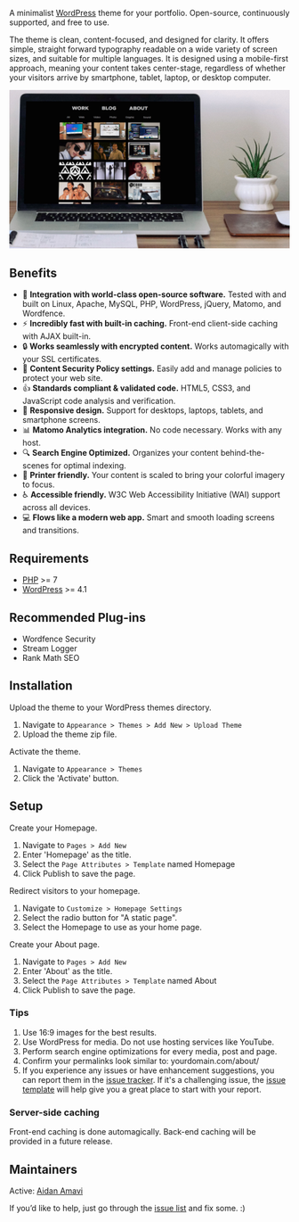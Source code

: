 A minimalist [WordPress](https://www.wordpress.org) theme for your portfolio. Open-source, continuously supported, and free to use.

The theme is clean, content-focused, and designed for clarity. It offers simple, straight forward typography readable on a wide variety of screen sizes, and suitable for multiple languages. It is designed using a mobile-first approach, meaning your content takes center-stage, regardless of whether your visitors arrive by smartphone, tablet, laptop, or desktop computer.

![Portfolio Theme Screen Shot](https://raw.githubusercontent.com/aidanamavi/portfolio-theme/master/img/markdown_screenshot.jpg "Portfolio Theme Screen Shot")



## Benefits

* :rocket: **Integration with world-class open-source software.** Tested with and built on Linux, Apache, MySQL, PHP, WordPress, jQuery, Matomo, and Wordfence.
* :zap: **Incredibly fast with built-in caching.** Front-end client-side caching with AJAX built-in.
* :lock: **Works seamlessly with encrypted content.** Works automagically with your SSL certificates.
* :lock_with_ink_pen: **Content Security Policy settings.** Easily add and manage policies to protect your web site.
* :+1: **Standards compliant & validated code.** HTML5, CSS3, and JavaScript code analysis and verification.
* :iphone: **Responsive design.** Support for desktops, laptops, tablets, and smartphone screens.
* :bar_chart: **Matomo Analytics integration.** No code necessary. Works with any host.
* :mag: **Search Engine Optimized.** Organizes your content behind-the-scenes for optimal indexing.
* :page_facing_up: **Printer friendly.** Your content is scaled to bring your colorful imagery to focus.
* :wheelchair: **Accessible friendly.** W3C Web Accessibility Initiative (WAI) support across all devices.
* :computer: **Flows like a modern web app.** Smart and smooth loading screens and transitions.

## Requirements

* [PHP](https://www.php.net/) >= 7
* [WordPress](https://www.wordpress.org) >= 4.1


## Recommended Plug-ins

* Wordfence Security
* Stream Logger
* Rank Math SEO


## Installation

Upload the theme to your WordPress themes directory.
1. Navigate to `Appearance > Themes > Add New > Upload Theme`
2. Upload the theme zip file.

Activate the theme.
1. Navigate to `Appearance > Themes`
2. Click the 'Activate' button.


## Setup

Create your Homepage.
1. Navigate to `Pages > Add New`
2. Enter 'Homepage' as the title.
3. Select the `Page Attributes > Template` named Homepage
4. Click Publish to save the page.

Redirect visitors to your homepage.
1. Navigate to `Customize > Homepage Settings`
2. Select the radio button for "A static page".
3. Select the Homepage to use as your home page.

Create your About page.
1. Navigate to `Pages > Add New`
2. Enter 'About' as the title.
3. Select the `Page Attributes > Template` named About
4. Click Publish to save the page.


### Tips

1. Use 16:9 images for the best results.
2. Use WordPress for media. Do not use hosting services like YouTube.
3. Perform search engine optimizations for every media, post and page.
5. Confirm your permalinks look similar to: yourdomain.com/about/
6. If you experience any issues or have enhancement suggestions, you can report them in the [issue tracker](https://github.com/aidanamavi/portfolio-theme/issues). If it's a challenging issue, the [issue template](https://raw.githubusercontent.com/aidanamavi/portfolio-theme/master/issues-template.md) will help give you a great place to start with your report.


### Server-side caching
Front-end caching is done automagically. Back-end caching will be provided in a future release.


## Maintainers

Active: [Aidan Amavi](https://github.com/AidanAmavi)

If you’d like to help, just go through the [issue list](https://github.com/aidanamavi/portfolio-resume/issues) and fix some. :)
